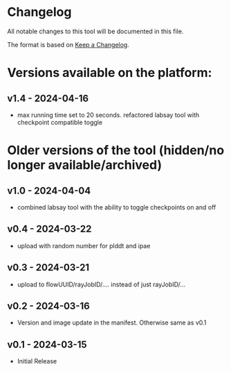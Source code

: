 # Changelog

All notable changes to this tool will be documented in this file.

The format is based on [Keep a Changelog](https://keepachangelog.com/en/1.0.0/).

# Versions available on the platform:
## v1.4 - 2024-04-16

- max running time set to 20 seconds. refactored labsay tool with checkpoint compatible toggle

# Older versions of the tool (hidden/no longer available/archived)
## v1.0 - 2024-04-04

- combined labsay tool with the ability to toggle checkpoints on and off

## v0.4 - 2024-03-22

- upload with random number for plddt and ipae

## v0.3 - 2024-03-21

- upload to flowUUID/rayJobID/.... instead of just rayJobID/...

## v0.2 - 2024-03-16

- Version and image update in the manifest. Otherwise same as v0.1

## v0.1 - 2024-03-15

- Initial Release
